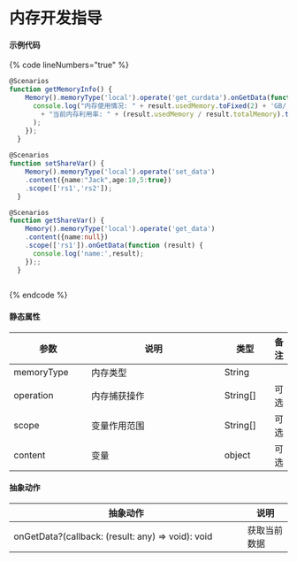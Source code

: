 # 内存开发指导

#### 示例代码

{% code lineNumbers="true" %}
```typescript
@Scenarios
function getMemoryInfo() {
    Memory().memoryType('local').operate('get_curdata').onGetData(function (result) {
      console.log("内存使用情况: " + result.usedMemory.toFixed(2) + 'GB/' + result.totalMemory.toFixed(2) + "GB "
        + "当前内存利用率: " + (result.usedMemory / result.totalMemory).toFixed(2) + '%'
      );
    });
  }
  
@Scenarios
function setShareVar() {
    Memory().memoryType('local').operate('set_data')
    .content({name:"Jack",age:10,5:true})
    .scope(['rs1','rs2']);
  }

@Scenarios
function getShareVar() {
    Memory().memoryType('local').operate('get_data')
    .content({name:null})
    .scope(['rs1']).onGetData(function (result) {
      console.log('name:',result);
    });;
  }
  
```
{% endcode %}

#### 静态属性

<table><thead><tr><th width="147">参数</th><th width="412">说明</th><th width="90">类型</th><th>备注</th></tr></thead><tbody><tr><td>memoryType</td><td>内存类型</td><td>String</td><td></td></tr><tr><td>operation</td><td>内存捕获操作</td><td>String[]</td><td>可选</td></tr><tr><td>scope</td><td>变量作用范围</td><td>String[]</td><td>可选</td></tr><tr><td>content</td><td>变量</td><td>object</td><td>可选</td></tr></tbody></table>

#### 抽象动作

<table><thead><tr><th width="407">抽象动作</th><th>说明</th></tr></thead><tbody><tr><td>onGetData?(callback: (result: any) => void): void</td><td>获取当前数据</td></tr></tbody></table>

